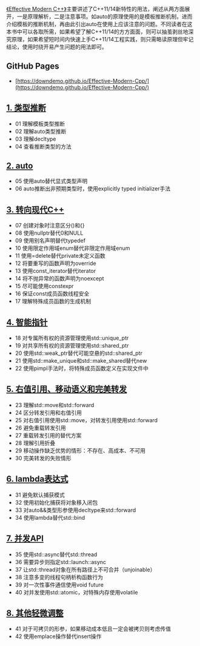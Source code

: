 [《Effective Modern C++》](https://learning.oreilly.com/library/view/effective-modern-c/9781491908419/)主要讲述了C++11/14新特性的用法，阐述从两方面展开，一是原理解析，二是注意事项。如auto的原理使用的是模板推断机制，进而介绍模板的推断机制，再由此引出auto在使用上应该注意的问题。不同读者在这本书中可以各取所需，如果希望了解C++11/14的方方面面，则可以抽茧剥丝地深究原理，如果希望短时间内快速上手C++11/14工程实践，则只需略读原理但牢记结论，使用时绕开易产生问题的用法即可。

## GitHub Pages
* [https://downdemo.github.io/Effective-Modern-Cpp/](https://downdemo.github.io/Effective-Modern-Cpp/)

## [1. 类型推断](https://github.com/downdemo/Effective-Modern-Cpp/tree/master/content/01%20%E7%B1%BB%E5%9E%8B%E6%8E%A8%E6%96%AD.md)

* 01 理解模板类型推断
* 02 理解auto类型推断
* 03 理解decltype
* 04 查看推断类型的方法

## [2. auto](https://github.com/downdemo/Effective-Modern-Cpp/tree/master/content/02%20auto.md)

* 05 使用auto替代显式类型声明
* 06 auto推断出非预期类型时，使用explicitly typed initializer手法

## [3. 转向现代C++](https://github.com/downdemo/Effective-Modern-Cpp/tree/master/content/03%20%E8%BD%AC%E5%90%91%E7%8E%B0%E4%BB%A3C%2B%2B.md)

* 07 创建对象时注意区分()和{}
* 08 使用nullptr替代0和NULL
* 09 使用别名声明替代typedef
* 10 使用限定作用域enum替代非限定作用域enum
* 11 使用=delete替代private未定义函数
* 12 将要重写的函数声明为override
* 13 使用const_iterator替代iterator
* 14 将不抛异常的函数声明为noexcept
* 15 尽可能使用constexpr
* 16 保证const成员函数线程安全
* 17 理解特殊成员函数的生成机制

## [4. 智能指针](https://github.com/downdemo/Effective-Modern-Cpp/tree/master/content/04%20%E6%99%BA%E8%83%BD%E6%8C%87%E9%92%88.md)

* 18 对专属所有权的资源管理使用std::unique_ptr
* 19 对共享所有权的资源管理使用std::shared_ptr
* 20 使用std::weak_ptr替代可能空悬的std::shared_ptr
* 21 使用std::make_unique和std::make_shared替代new
* 22 使用pimpl手法时，将特殊成员函数定义在实现文件中

## [5. 右值引用、移动语义和完美转发](https://github.com/downdemo/Effective-Modern-Cpp/tree/master/content/05%20%E5%8F%B3%E5%80%BC%E5%BC%95%E7%94%A8%E3%80%81%E7%A7%BB%E5%8A%A8%E8%AF%AD%E4%B9%89%E5%92%8C%E5%AE%8C%E7%BE%8E%E8%BD%AC%E5%8F%91.md)

* 23 理解std::move和std::forward
* 24 区分转发引用和右值引用
* 25 对右值引用使用std::move，对转发引用使用std::forward
* 26 避免重载转发引用
* 27 重载转发引用的替代方案
* 28 理解引用折叠
* 29 移动操作缺乏优势的情形：不存在、高成本、不可用
* 30 完美转发的失败情形

## [6. lambda表达式](https://github.com/downdemo/Effective-Modern-Cpp/tree/master/content/06%20lambda%E8%A1%A8%E8%BE%BE%E5%BC%8F.md)

* 31 避免默认捕获模式
* 32 使用初始化捕获将对象移入闭包
* 33 对auto&&类型形参使用decltype来std::forward
* 34 使用lambda替代std::bind

## [7. 并发API](https://github.com/downdemo/Effective-Modern-Cpp/tree/master/content/07%20%E5%B9%B6%E5%8F%91API.md)

* 35 使用std::async替代std::thread
* 36 需要异步则指定std::launch::async
* 37 让std::thread对象在所有路径上不可合并（unjoinable）
* 38 注意多变的线程句柄析构函数行为
* 39 对一次性事件通信使用void future
* 40 对并发使用std::atomic，对特殊内存使用volatile

## [8. 其他轻微调整](https://github.com/downdemo/Effective-Modern-Cpp/tree/master/content/08%20%E5%85%B6%E4%BB%96%E8%BD%BB%E5%BE%AE%E8%B0%83%E6%95%B4.md)

* 41 对于可拷贝的形参，如果移动成本低且一定会被拷贝则考虑传值
* 42 使用emplace操作替代insert操作
